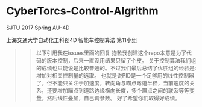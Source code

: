# CyberTorcs-Control-Algrithm
SJTU 2017 Spring AU-4D 

上海交通大学自动化工科创4D 智能车控制算法 第11小组

>> 以下引用我在issues里面的回复
抱歉我创建这个repo本意是为了代码的版本控制，后来一直没用结果只留了个皮。
关于控制算法我们组的成绩也只能说是比较普通的。不过我们最后总结了优胜组的经验是:
增加对相关控制量的选取。
也就是说PID是一个足够用的线性控制器了。但不能只关注于加速度，转向角与瞄点弯道半径，当前速度的关系，还要增加瞄点到道路边缘横向长度，多个瞄点之间的联系等等变量。然后线性叠加，自己调参数。
好了希望你们取得好成绩。
